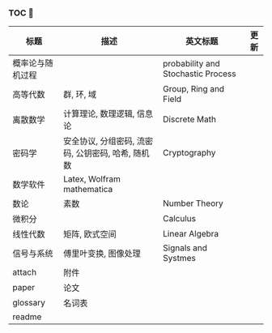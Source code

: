 
### TOC 🚀

| 标题             | 描述                                               | 英文标题                           | 更新 |
| ---------------- | -------------------------------------------------- | ---------------------------------- | ---- |
| 概率论与随机过程 |                                                    | probability and Stochastic Process |      |
| 高等代数         | 群, 环, 域                                         | Group, Ring and Field              |      |
| 离散数学         | 计算理论, 数理逻辑, 信息论                         | Discrete Math                      |      |
| 密码学           | 安全协议, 分组密码, 流密码, 公钥密码, 哈希, 随机数 | Cryptography                       |      |
| 数学软件         | Latex, Wolfram mathematica                         |                                    |      |
| 数论             | 素数                                               | Number Theory                      |      |
| 微积分           |                                                    | Calculus                           |      |
| 线性代数         | 矩阵, 欧式空间                                     | Linear Algebra                     |      |
| 信号与系统       | 傅里叶变换, 图像处理                               | Signals and Systmes                |      |
| attach           | 附件                                               |                                    |      |
| paper            | 论文                                               |                                    |      |
| glossary         | 名词表                                             |                                    |      |
| readme            |                                                    |                                    |      |

